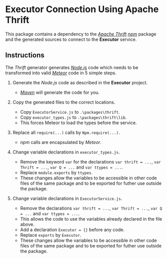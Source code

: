 # Executor Connection Using Apache Thrift

This package contains a dependency to the [*Apache Thrift*](https://thrift.apache.org/) [*npm*](https://www.npmjs.com/) package
and the generated sources to connect to the **Executor** service.

## Instructions

The *Thrift* generator generates [*Node.js*](https://nodejs.org/) code which needs to be transformed into valid [*Meteor*](https://www.meteor.com/) code in 5 simple steps.

1. Generate the *Node.js* code as described in the **Executor** project.

   * [*Maven*](https://maven.apache.org/) will generate the code for you.

2. Copy the generated files to the correct locations.

   * Copy `ExecutorService.js` to `.\packages\thrift`.
   * Copy `executor_types.js` to `.\packages\thrift\lib`.
   * This forces Meteor to load the types before the service.

3. Replace all `require(...)` calls by `Npm.require(...)`.

   * *npm* calls are encapsulated by *Meteor*.

4. Change variable declarations in `executor_types.js`.

   * Remove the keyword `var` for the declarations `var thrift = ...`, `var Thrift = ...`, `var Q = ...` and `var ttypes = ...`.
   * Replace `module.exports` by `ttypes`.
   * These changes allow the variables to be accessible in other code files of the same package and to be exported for futher use outside the package.

4. Change variable declarations in `ExecutorService.js`.

   * Remove the declarations `var thrift = ...`, `var Thrift = ...`, `var Q = ...` and `var ttypes = ...`.
   * This allows the code to use the variables already declared in the file above.
   * Add a declaration `Executor = {}` before any code.
   * Replace `exports` by `Executor`.
   * These changes allow the variables to be accessible in other code files of the same package and to be exported for futher use outside the package.
